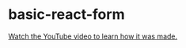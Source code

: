 # basic-react-form

[Watch the YouTube video to learn how it was made.](https://youtu.be/FDzF2nHUexQ)
